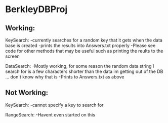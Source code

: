 BerkleyDBProj
=============

Working:
--------

KeySearch:
-currently searches for a random key that it gets when the data base is created
-prints the results into Answers.txt properly
-Please see code for other methods that may be useful such as printing the reults
 to the screen

 DataSearch:
 -Mostly working, for some reason the random data string I search for is a few characters shorter
  than the data im getting out of the DB ... don't know why that is
 -Prints to Answers.txt as above


Not Working:
------------

KeySearch:
-cannot specify a key to search for

RangeSearch:
-Havent even started on this